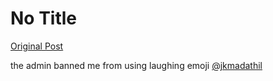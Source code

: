 # No Title

[Original Post](https://discourse.onlinedegree.iitm.ac.in/t/164277/143)

<p>the admin banned me from using laughing emoji  <a class="mention" href="/u/jkmadathil">@jkmadathil</a></p>